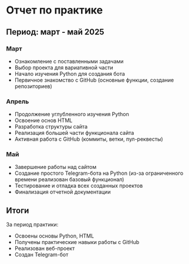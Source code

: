 # Отчет по практике

## Период: март - май 2025

### Март
- Ознакомление с поставленными задачами
- Выбор проекта для вариативной части
- Начало изучения Python для создания бота
- Первичное знакомство с GitHub (основные функции, создание репозиториев)

### Апрель
- Продолжение углубленного изучения Python
- Освоение основ HTML
- Разработка структуры сайта
- Реализация большей части функционала сайта
- Активная работа с GitHub (коммиты, ветки, пул-реквесты)

### Май
- Завершение работы над сайтом
- Создание простого Telegram-бота на Python (из-за ограниченного времени реализован базовый функционал)
- Тестирование и отладка всех созданных проектов
- Финализация отчетной документации

## Итоги
За период практики:
- Освоены основы Python, HTML
- Получены практические навыки работы с GitHub
- Реализован веб-проект
- Создан Telegram-бот

